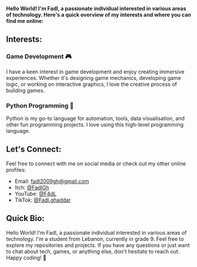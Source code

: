 
**Hello World! I'm Fadl, a passionate individual interested in various areas of technology. Here's a quick overview of my interests and where you can find me online:**

## Interests:

### Game Development 🎮
I have a keen interest in game development and enjoy creating immersive experiences. Whether it's designing game mechanics, developing game logic, or working on interactive graphics, I love the creative process of building games.

### Python Programming 🐍
Python is my go-to language for automation, tools, data visualisation, and other fun programming projects. I love using this high-level programming language.

## Let's Connect:

Feel free to connect with me on social media or check out my other online profiles:

- Email: fadl2009gh@gmail.com
- Itch: [@FadlGh](https://fadlgh.itch.io)
- YouTube: [@F4dL](https://www.youtube.com/@fadl2009gh/featured)
- TikTok: [@Fadl.ghaddar](https://www.tiktok.com/@fadl.ghaddar)

## Quick Bio:
Hello World! I'm Fadl, a passionate individual interested in various areas of technology.
I'm a student from Lebanon, currently in grade 9.
Feel free to explore my repositories and projects. If you have any questions or just want to chat about tech, games, or anything else, don't hesitate to reach out. Happy coding! 🚀
